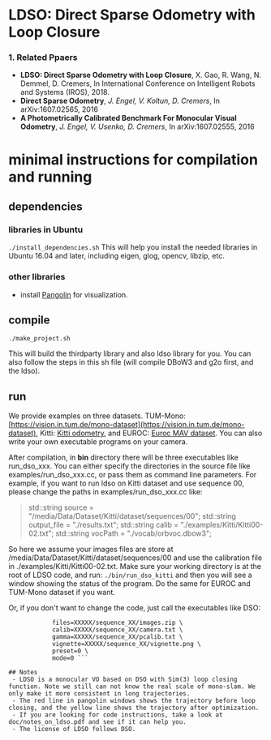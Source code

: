 # LDSO: Direct Sparse Odometry with Loop Closure
### 1. Related Ppaers
* **LDSO: Direct Sparse Odometry with Loop Closure**, X. Gao, R. Wang, N. Demmel, D. Cremers, In International Conference on Intelligent Robots and Systems (IROS), 2018.
* **Direct Sparse Odometry**, *J. Engel, V. Koltun, D. Cremers*, In arXiv:1607.02565, 2016
* **A Photometrically Calibrated Benchmark For Monocular Visual Odometry**, *J. Engel, V. Usenko, D. Cremers*, In arXiv:1607.02555, 2016

# minimal instructions for compilation and running
## dependencies
### libraries in Ubuntu
```./install_dependencies.sh```
This will help you install the needed libraries in Ubuntu 16.04 and later, including eigen, glog, opencv, libzip, etc.
### other libraries
 - install [Pangolin](https://github.com/stevenlovegrove/Pangolin) for visualization. 

## compile
```./make_project.sh```

This will build the thirdparty library and also ldso library for you. You can also follow the steps in this sh file (will compile DBoW3 and g2o first, and the ldso). 

## run  
We provide examples on three datasets. TUM-Mono: [https://vision.in.tum.de/mono-dataset](https://vision.in.tum.de/mono-dataset), Kitti: [Kitti odometry](http://www.cvlibs.net/datasets/kitti/eval_odometry.php), and EUROC: [Euroc MAV dataset](https://projects.asl.ethz.ch/datasets/doku.php?id=kmavvisualinertialdatasets). You can also write your own executable programs on your camera. 

After compilation, in **bin** directory there will be three executables like run_dso_xxx. You can either specify the directories in the source file like examples/run_dso_xxx.cc, or pass them as command line parameters. For example, if you want to run ldso on Kitti dataset and use sequence 00, please change the paths in examples/run_dso_xxx.cc like:

> std::string source = "/media/Data/Dataset/Kitti/dataset/sequences/00";
std::string output_file = "./results.txt";
std::string calib = "./examples/Kitti/Kitti00-02.txt";
std::string vocPath = "./vocab/orbvoc.dbow3";

So here we assume your images files are store at /media/Data/Dataset/Kitti/dataset/sequences/00 and use the calibration file in ./examples/Kitti/Kitti00-02.txt. Make sure your working directory is at the root of LDSO code, and run:
```./bin/run_dso_kitti```
and then you will see a window showing the status of the program. Do the same for EUROC and TUM-Mono dataset if you want. 

Or, if you don't want to change the code, just call the executables like DSO: 

```bin/run_dso_tum_mono \
			files=XXXXX/sequence_XX/images.zip \
			calib=XXXXX/sequence_XX/camera.txt \
			gamma=XXXXX/sequence_XX/pcalib.txt \
			vignette=XXXXX/sequence_XX/vignette.png \
			preset=0 \
			mode=0 ```

## Notes
 - LDSO is a monocular VO based on DSO with Sim(3) loop closing function. Note we still can not know the real scale of mono-slam. We only make it more consistent in long trajectories. 
 - The red line in pangolin windows shows the trajectory before loop closing, and the yellow line shows the trajectory after optimization.
 - If you are looking for code instructions, take a look at doc/notes_on_ldso.pdf and see if it can help you.
 - The license of LDSO follows DSO. 
